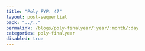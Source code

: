 ```yaml
---
title: "Poly FYP: 47"
layout: post-sequential
back: "../.."
permalink: /blogs/poly-finalyear/:year/:month/:day
categories: poly-finalyear
disabled: true
---
```

